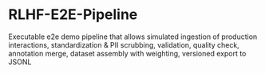 # RLHF-E2E-Pipeline
Executable e2e demo pipeline that allows simulated ingestion of production interactions, standardization &amp; PII scrubbing, validation, quality check, annotation merge, dataset assembly with weighting, versioned export to JSONL
